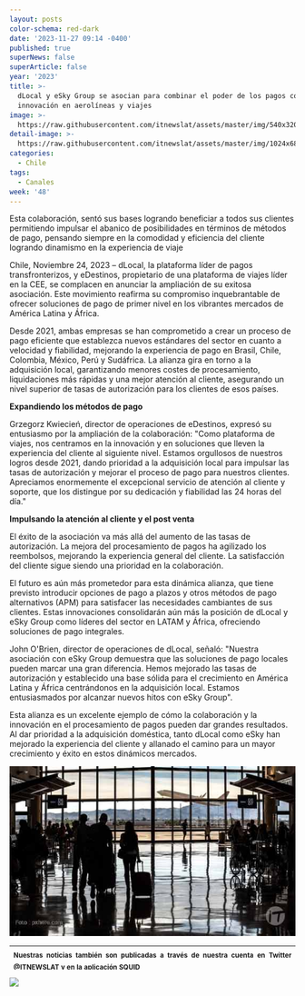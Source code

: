 ```yaml
---
layout: posts
color-schema: red-dark
date: '2023-11-27 09:14 -0400'
published: true
superNews: false
superArticle: false
year: '2023'
title: >-
  dLocal y eSky Group se asocian para combinar el poder de los pagos con la
  innovación en aerolíneas y viajes
image: >-
  https://raw.githubusercontent.com/itnewslat/assets/master/img/540x320/Viajeros-p.jpg
detail-image: >-
  https://raw.githubusercontent.com/itnewslat/assets/master/img/1024x680/Viajeros-g.jpg
categories:
  - Chile
tags:
  - Canales
week: '48'
---
```

Esta colaboración, sentó sus bases logrando beneficiar a todos sus clientes permitiendo impulsar el abanico de posibilidades en términos de métodos de pago, pensando siempre en la comodidad y eficiencia del cliente logrando dinamismo en la experiencia de viaje

Chile, Noviembre 24, 2023 – dLocal, la plataforma líder de pagos transfronterizos, y eDestinos, propietario de una plataforma de viajes líder en la CEE, se complacen en anunciar la ampliación de su exitosa asociación. Este movimiento reafirma su compromiso inquebrantable de ofrecer soluciones de pago de primer nivel en los vibrantes mercados de América Latina y África.

Desde 2021, ambas empresas se han comprometido a crear un proceso de pago eficiente que establezca nuevos estándares del sector en cuanto a velocidad y fiabilidad, mejorando la experiencia de pago en Brasil, Chile, Colombia, México, Perú y Sudáfrica. La alianza gira en torno a la adquisición local, garantizando menores costes de procesamiento, liquidaciones más rápidas y una mejor atención al cliente, asegurando un nivel superior de tasas de autorización para los clientes de esos países.

**Expandiendo los métodos de pago**

Grzegorz Kwiecień, director de operaciones de eDestinos, expresó su entusiasmo por la ampliación de la colaboración: "Como plataforma de viajes, nos centramos en la innovación y en soluciones que lleven la experiencia del cliente al siguiente nivel. Estamos orgullosos de nuestros logros desde 2021, dando prioridad a la adquisición local para impulsar las tasas de autorización y mejorar el proceso de pago para nuestros clientes. Apreciamos enormemente el excepcional servicio de atención al cliente y soporte, que los distingue por su dedicación y fiabilidad las 24 horas del día."

**Impulsando la atención al cliente y el post venta**

El éxito de la asociación va más allá del aumento de las tasas de autorización. La mejora del procesamiento de pagos ha agilizado los reembolsos, mejorando la experiencia general del cliente. La satisfacción del cliente sigue siendo una prioridad en la colaboración.

El futuro es aún más prometedor para esta dinámica alianza, que tiene previsto introducir opciones de pago a plazos y otros métodos de pago alternativos (APM) para satisfacer las necesidades cambiantes de sus clientes. Estas innovaciones consolidarán aún más la posición de dLocal y eSky Group como líderes del sector en LATAM y África, ofreciendo soluciones de pago integrales.

John O'Brien, director de operaciones de dLocal, señaló: "Nuestra asociación con eSky Group demuestra que las soluciones de pago locales pueden marcar una gran diferencia. Hemos mejorado las tasas de autorización y establecido una base sólida para el crecimiento en América Latina y África centrándonos en la adquisición local. Estamos entusiasmados por alcanzar nuevos hitos con eSky Group".

Esta alianza es un excelente ejemplo de cómo la colaboración y la innovación en el procesamiento de pagos pueden dar grandes resultados. Al dar prioridad a la adquisición doméstica, tanto dLocal como eSky han mejorado la experiencia del cliente y allanado el camino para un mayor crecimiento y éxito en estos dinámicos mercados.

![](https://raw.githubusercontent.com/itnewslat/assets/master/img/540x320/Viajeros-p.jpg)

<table style="height: 42px;" width="569">
<tbody>
<tr>
<td style="text-align: justify;"><sub><strong>Nuestras noticias también son publicadas a través de nuestra cuenta en Twitter <a href="https://twitter.com/itnewslat?lang=es">@ITNEWSLAT</a> y en la aplicación <a href="https://squidapp.co/en/">SQUID</a></strong></sub></td>
</tr>
</tbody>
</table>

<img src="https://tracker.metricool.com/c3po.jpg?hash=56f88a41e39ab42c063cc51676587a04"/>